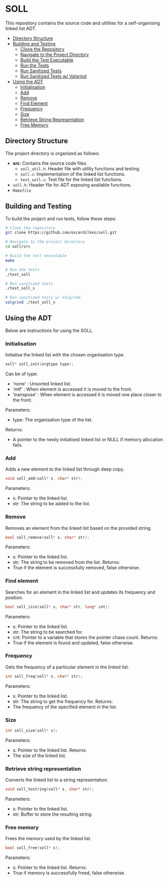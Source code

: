 # SOLL

This repository contains the source code and utilities for a self-organising linked list ADT.

- [Directory Structure](#directory-structure)
- [Building and Testing](#building-and-testing)
  - [Clone the Repository](#clone-the-repository)
  - [Navigate to the Project Directory](#navigate-to-the-project-directory)
  - [Build the Test Executable](#build-the-test-executable)
  - [Run the Tests](#run-the-tests)
  - [Run Sanitized Tests](#run-sanitized-tests)
  - [Run Sanitized Tests w/ Valgrind](#run-sanitized-tests-w-valgrind)
- [Using the ADT](#using-the-adt)
  - [Initialisation](#initialisation)
  - [Add](#add)
  - [Remove](#remove)
  - [Find Element](#find-element)
  - [Frequency](#frequency)
  - [Size](#size)
  - [Retrieve String Representation](#retrieve-string-representation)
  - [Free Memory](#free-memory)
                                           
## Directory Structure

The project directory is organized as follows:

- **src**: Contains the source code files.
  - `soll_util.h`: Header file with utility functions and testing.
  - `soll.c`: Implementation of the linked list functions.
  - `test_soll.c`: Test file for the linked list functions.
- `soll.h`: Header file for ADT exposing available functions.
- `Makefile`

## Building and Testing

To build the project and run tests, follow these steps:

```bash
# Clone the repository
git clone https://github.com/oscardilkes/soll.git

# Navigate to the project directory
cd soll/src

# Build the test executable
make

# Run the tests
./test_soll

# Run sanitized tests
./test_soll_s

# Run sanitized tests w/ Valgrind
valgrind ./test_soll_v
```

## Using the ADT
Below are instructions for using the SOLL.
### Initialisation
Initialise the linked list with the chosen organisation type.  
```c
soll* soll_init(orgtype type);
```
Can be of type:  
- 'none'      : Unsorted linked list.  
- 'mtf'       : When element is accessed it is moved to the front.  
- 'transpose' : When element is accessed it is moved one place closer to the front.

Parameters:  
- type: The organisation type of the list.
  
Returns:  
- A pointer to the newly initialised linked list or NULL if memory allocation fails.

### Add
Adds a new element to the linked list through deep copy.
```c
void soll_add(soll* s, char* str);
```
Parameters:
- s: Pointer to the linked list.
- str: The string to be added to the list.
  
### Remove
Removes an element from the linked list based on the provided string.
```c
bool soll_remove(soll* s, char* str);
```
Parameters:
- s: Pointer to the linked list.
- str: The string to be removed from the list.
Returns:
- True if the element is successfully removed, false otherwise.

### Find element
Searches for an element in the linked list and updates its frequency and position.
```c
bool soll_isin(soll* s, char* str, long* cnt);
```
Parameters:
- s: Pointer to the linked list.
- str: The string to be searched for.
- cnt: Pointer to a variable that stores the pointer chase count.
Returns:
- True if the element is found and updated, false otherwise.

### Frequency
Gets the frequency of a particular element in the linked list.
```c
int soll_freq(soll* s, char* str);
```
Parameters:
- s: Pointer to the linked list.
- str: The string to get the frequency for.
Returns:
- The frequency of the specified element in the list.

### Size
```c
int soll_size(soll* s);
```
Parameters:
- s: Pointer to the linked list.
Returns:
- The size of the linked list.

### Retrieve string representation
Converts the linked list to a string representation.
```c
void soll_tostring(soll* s, char* str);
```
Parameters:
- s: Pointer to the linked list.
- str: Buffer to store the resulting string.

### Free memory
Frees the memory used by the linked list.
```c
bool soll_free(soll* s);
```
Parameters:
- s: Pointer to the linked list.
Returns:
- True if memory is successfully freed, false otherwise.
  
